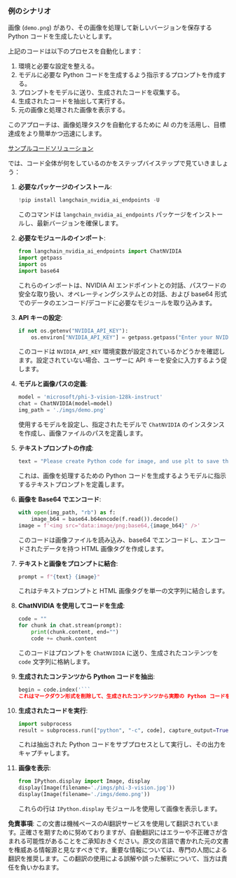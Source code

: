 ### 例のシナリオ

画像 (`demo.png`) があり、その画像を処理して新しいバージョンを保存する Python コードを生成したいとします。

上記のコードは以下のプロセスを自動化します：

1. 環境と必要な設定を整える。
2. モデルに必要な Python コードを生成するよう指示するプロンプトを作成する。
3. プロンプトをモデルに送り、生成されたコードを収集する。
4. 生成されたコードを抽出して実行する。
5. 元の画像と処理された画像を表示する。

このアプローチは、画像処理タスクを自動化するために AI の力を活用し、目標達成をより簡単かつ迅速にします。

[サンプルコードソリューション](../../../../code/06.E2E/E2E_Nvidia_NIM_Phi3_Vision.ipynb)

では、コード全体が何をしているのかをステップバイステップで見ていきましょう：

1. **必要なパッケージのインストール**:
    ```python
    !pip install langchain_nvidia_ai_endpoints -U
    ```
    このコマンドは `langchain_nvidia_ai_endpoints` パッケージをインストールし、最新バージョンを確保します。

2. **必要なモジュールのインポート**:
    ```python
    from langchain_nvidia_ai_endpoints import ChatNVIDIA
    import getpass
    import os
    import base64
    ```
    これらのインポートは、NVIDIA AI エンドポイントとの対話、パスワードの安全な取り扱い、オペレーティングシステムとの対話、および base64 形式でのデータのエンコード/デコードに必要なモジュールを取り込みます。

3. **API キーの設定**:
    ```python
    if not os.getenv("NVIDIA_API_KEY"):
        os.environ["NVIDIA_API_KEY"] = getpass.getpass("Enter your NVIDIA API key: ")
    ```
    このコードは `NVIDIA_API_KEY` 環境変数が設定されているかどうかを確認します。設定されていない場合、ユーザーに API キーを安全に入力するよう促します。

4. **モデルと画像パスの定義**:
    ```python
    model = 'microsoft/phi-3-vision-128k-instruct'
    chat = ChatNVIDIA(model=model)
    img_path = './imgs/demo.png'
    ```
    使用するモデルを設定し、指定されたモデルで `ChatNVIDIA` のインスタンスを作成し、画像ファイルのパスを定義します。

5. **テキストプロンプトの作成**:
    ```python
    text = "Please create Python code for image, and use plt to save the new picture under imgs/ and name it phi-3-vision.jpg."
    ```
    これは、画像を処理するための Python コードを生成するようモデルに指示するテキストプロンプトを定義します。

6. **画像を Base64 でエンコード**:
    ```python
    with open(img_path, "rb") as f:
        image_b64 = base64.b64encode(f.read()).decode()
    image = f'<img src="data:image/png;base64,{image_b64}" />'
    ```
    このコードは画像ファイルを読み込み、base64 でエンコードし、エンコードされたデータを持つ HTML 画像タグを作成します。

7. **テキストと画像をプロンプトに結合**:
    ```python
    prompt = f"{text} {image}"
    ```
    これはテキストプロンプトと HTML 画像タグを単一の文字列に結合します。

8. **ChatNVIDIA を使用してコードを生成**:
    ```python
    code = ""
    for chunk in chat.stream(prompt):
        print(chunk.content, end="")
        code += chunk.content
    ```
    このコードはプロンプトを `ChatNVIDIA` に送り、生成されたコンテンツを `code` 文字列に格納します。

9. **生成されたコンテンツから Python コードを抽出**:
    ```python
    begin = code.index('```
    これはマークダウン形式を削除して、生成されたコンテンツから実際の Python コードを抽出します。

10. **生成されたコードを実行**:
    ```python
    import subprocess
    result = subprocess.run(["python", "-c", code], capture_output=True)
    ```
    これは抽出された Python コードをサブプロセスとして実行し、その出力をキャプチャします。

11. **画像を表示**:
    ```python
    from IPython.display import Image, display
    display(Image(filename='./imgs/phi-3-vision.jpg'))
    display(Image(filename='./imgs/demo.png'))
    ```
    これらの行は `IPython.display` モジュールを使用して画像を表示します。

**免責事項**:
この文書は機械ベースのAI翻訳サービスを使用して翻訳されています。正確さを期すために努めておりますが、自動翻訳にはエラーや不正確さが含まれる可能性があることをご承知おきください。原文の言語で書かれた元の文書を権威ある情報源と見なすべきです。重要な情報については、専門の人間による翻訳を推奨します。この翻訳の使用による誤解や誤った解釈について、当方は責任を負いかねます。